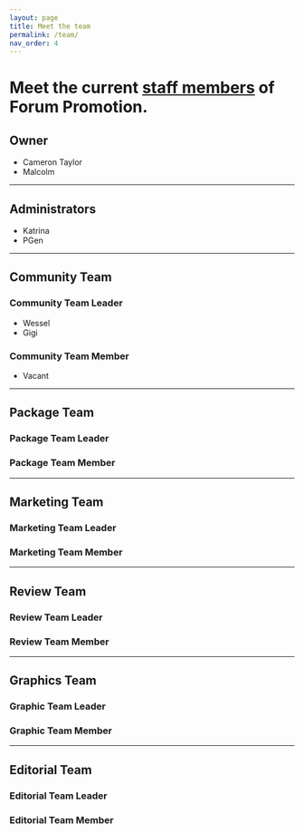```yaml
---
layout: page
title: Meet the team
permalink: /team/
nav_order: 4
---
```


# Meet the current [staff members](https://community.forumpromotion.net/members/?key=staff_members) of Forum Promotion.


## Owner
- Cameron Taylor
- Malcolm

----
## Administrators
- Katrina
- PGen

----
## Community Team
### Community Team Leader
- Wessel
- Gigi


### Community Team Member
- Vacant

----
## Package Team
### Package Team Leader
### Package Team Member
----
## Marketing Team
### Marketing Team Leader
### Marketing Team Member
----
## Review Team
### Review Team Leader
### Review Team Member
----
## Graphics Team
### Graphic Team Leader
### Graphic Team Member
----
## Editorial Team
### Editorial Team Leader
### Editorial Team Member

